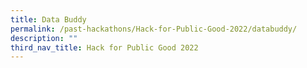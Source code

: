 ```yaml
---
title: Data Buddy
permalink: /past-hackathons/Hack-for-Public-Good-2022/databuddy/
description: ""
third_nav_title: Hack for Public Good 2022
---
```

